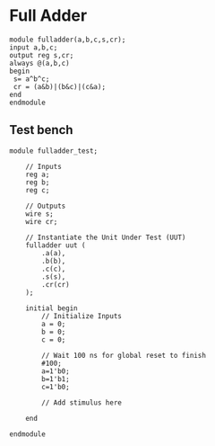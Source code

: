 # Full Adder

    module fulladder(a,b,c,s,cr);
    input a,b,c;
    output reg s,cr;
    always @(a,b,c)
    begin
     s= a^b^c;
     cr = (a&b)|(b&c)|(c&a);
    end
    endmodule



## Test bench

    module fulladder_test;
    
    	// Inputs
    	reg a;
    	reg b;
    	reg c;
    
    	// Outputs
    	wire s;
    	wire cr;
    
    	// Instantiate the Unit Under Test (UUT)
    	fulladder uut (
    		.a(a), 
    		.b(b), 
    		.c(c), 
    		.s(s), 
    		.cr(cr)
    	);
    
    	initial begin
    		// Initialize Inputs
    		a = 0;
    		b = 0;
    		c = 0;
    
    		// Wait 100 ns for global reset to finish
    		#100;
    		a=1'b0;
    		b=1'b1;
    		c=1'b0;
            
    		// Add stimulus here
    
    	end
          
    endmodule


